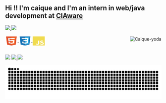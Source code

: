 ## Hi !! I'm caique and I'm an intern in web/java development at [CIAware](https://ciaware.com.br/)
 <div>
  <a href="https://github.com/CaiqueMenezes">
  <img height="160em" src="https://github-readme-stats.vercel.app/api?username=CaiqueMenezes&show_icons=true&theme=gotham&include_all_commits=true&count_private=true"/>
  <img height="160em" src="https://github-readme-stats.vercel.app/api/top-langs/?username=CaiqueMenezes&layout=compact&langs_count=16&theme=gotham"/>
</div>
<div style="display: inline_block"><br>
  <img align="center" alt="Caique-HTML" height="30" width="40" src="https://raw.githubusercontent.com/devicons/devicon/master/icons/html5/html5-original.svg">
  <img align="center" alt="Caique-CSS" height="30" width="40" src="https://raw.githubusercontent.com/devicons/devicon/master/icons/css3/css3-original.svg">
   <img align="center" alt="Caique-Js" height="30" width="40" src="https://raw.githubusercontent.com/devicons/devicon/master/icons/javascript/javascript-plain.svg">
  <img align="right" alt="Caique-yoda" src="https://gif-avatars.com/img/150x150/yoda-1.gif">
</div>
  
  ##

<div> 
  <a href="https://www.instagram.com/caiquee18" target="_blank"><img src="https://img.shields.io/badge/-Instagram-%23E4405F?style=for-the-badge&logo=instagram&logoColor=white" target="_blank"></a>
  <a href = "mailto: caiquebrassarola@gmail.com"><img src="https://img.shields.io/badge/-Gmail-%23333?style=for-the-badge&logo=gmail&logoColor=white" target="_blank">     </a>
  <a href="https://www.linkedin.com/in/caiquemenezes18" target="_blank"><img src="https://img.shields.io/badge/-LinkedIn-%230077B5?style=for-the-badge&logo=linkedin&logoColor=white" target="_blank"></a> 

  ![Snake animation](https://github.com/CaiqueMenezes/CaiqueMenezes/blob/output/github-contribution-grid-snake.svg)
 
 </div>
